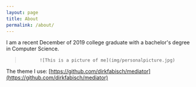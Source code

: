 ```yaml
---
layout: page
title: About
permalink: /about/
---
```


I am a recent December of 2019 college graduate with a bachelor's degree in Computer Science.
>            ![This is a picture of me](img/personalpicture.jpg)


The theme I use:
[https://github.com/dirkfabisch/mediator](https://github.com/dirkfabisch/mediator) 